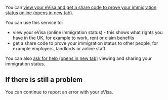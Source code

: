 You can <a href='https://www.gov.uk/evisa/view-evisa-get-share-code-prove-immigration-status' target='_blank'>view your eVisa and get a share code to prove your immigration status online (opens in new tab)</a>.

You can use this service to:

- view your eVisa (online immigration status) - this shows what rights you have in the UK, for example to work, rent or claim benefits
- get a share code to prove your immigration status to other people, for example employers, landlords or airline staff

You can also <a href='https://ukimmigration-support-webchat.homeoffice.gov.uk/evisa' target='_blank'>ask for help (opens in new tab)</a> viewing and sharing your immigration status.

<h2 class="govuk-heading-m">If there is still a problem</h2>

You can continue to report an error with your eVisa.
